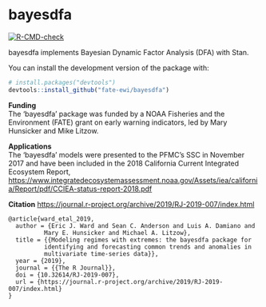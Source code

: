 <!-- README.md is generated from README.Rmd. Please edit that file -->
bayesdfa
========

<!-- badges: start -->
[![R-CMD-check](https://github.com/fate-ewi/bayesdfa/workflows/R-CMD-check/badge.svg)](https://github.com/fate-ewi/bayesdfa/actions)
<!-- badges: end -->

bayesdfa implements Bayesian Dynamic Factor Analysis (DFA) with Stan.

You can install the development version of the package with:

``` r
# install.packages("devtools")
devtools::install_github("fate-ewi/bayesdfa")
```

**Funding**  
The ‘bayesdfa’ package was funded by a NOAA Fisheries and the
Environment (FATE) grant on early warning indicators, led by Mary
Hunsicker and Mike Litzow.

**Applications**  
The ‘bayesdfa’ models were presented to the PFMC’s SSC in November 2017
and have been included in the 2018 California Current Integrated
Ecosystem Report,
<a href="https://www.integratedecosystemassessment.noaa.gov/Assets/iea/california/Report/pdf/CCIEA-status-report-2018.pdf" class="uri">https://www.integratedecosystemassessment.noaa.gov/Assets/iea/california/Report/pdf/CCIEA-status-report-2018.pdf</a>

**Citation**
<a href="https://journal.r-project.org/archive/2019/RJ-2019-007/index.html" class="uri">https://journal.r-project.org/archive/2019/RJ-2019-007/index.html</a>

    @article{ward_etal_2019,
      author = {Eric J. Ward and Sean C. Anderson and Luis A. Damiano and
              Mary E. Hunsicker and Michael A. Litzow},
      title = {{Modeling regimes with extremes: the bayesdfa package for
              identifying and forecasting common trends and anomalies in
              multivariate time-series data}},
      year = {2019},
      journal = {{The R Journal}},
      doi = {10.32614/RJ-2019-007},
      url = {https://journal.r-project.org/archive/2019/RJ-2019-007/index.html}
    }
